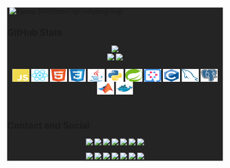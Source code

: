 <div style="background-color: #242424;">
            
  [![Typing SVG](https://readme-typing-svg.herokuapp.com/?color=FF0000&size=35&center=true&vCenter=true&width=1000&lines=Olá.Sou+Lucas+Ramon;Um+desenvolvedor+em+desenvolvimento;)](https://git.io/typing-svg)


## GitHub Stats 




  <div align="center">
    <img height="180em" src="https://github-readme-streak-stats.herokuapp.com?user=lramon2001&theme=algolia&include_all_commits=true"/>
</div>

<div align="center">
  <a href="https://github.com/lramon2001">
  <img height="175em" src="https://github-readme-stats.vercel.app/api?username=lramon2001&show_icons=true&theme=algolia&include_all_commits=true"/>
  <img height="175em" src="https://github-readme-stats.vercel.app/api/top-langs?username=lramon2001&show_icons=true&theme=algolia&include_all_commits=true&layout=compact&langs_count=16"/>
  </a>
</div>
 
<div>
<div style="display: inline_block" align="center"><br>
  <img align="center" alt="Judeu-Js" height="30" width="40" src="https://raw.githubusercontent.com/devicons/devicon/master/icons/javascript/javascript-plain.svg">
  <img align="center" alt="Judeu-React" height="30" width="40" src="https://raw.githubusercontent.com/devicons/devicon/master/icons/react/react-original.svg">
  <img align="center" alt="Judeu-HTML" height="30" width="40" src="https://raw.githubusercontent.com/devicons/devicon/master/icons/html5/html5-original.svg">
  <img align="center" alt="Judeu-CSS" height="30" width="40" src="https://raw.githubusercontent.com/devicons/devicon/master/icons/css3/css3-original.svg">
  <img align="center" alt="Judeu-Java" height="30" width="40" src="https://raw.githubusercontent.com/devicons/devicon/master/icons/java/java-original.svg">
  <img align="center" alt="Judeu-Python" height="30" width="40" src="https://raw.githubusercontent.com/devicons/devicon/master/icons/python/python-original.svg">
  <img align="center" alt="Judeu-Spring" height="30" width="40" src="https://raw.githubusercontent.com/devicons/devicon/master/icons/spring/spring-original.svg">
  <img align="center" alt="Quarkus" height="30" width="40" src="https://raw.githubusercontent.com/quarkusio/quarkus/main/extensions/vertx-http/deployment/src/main/resources/dev-static/images/quarkus_icon_rgb_reverse.svg">
  <img align="center" alt="Judeu-C" height="30" width="40" src="https://raw.githubusercontent.com/devicons/devicon/master/icons/c/c-original.svg">
  <img align="center" alt="Judeu-Mysql" height="30" width="40" src="https://raw.githubusercontent.com/devicons/devicon/master/icons/mysql/mysql-original.svg">
   <img align="center" alt="Judeu-Mysql" height="30" width="40" src="https://raw.githubusercontent.com/devicons/devicon/master/icons/postgresql/postgresql-original.svg">
   <img align="center" alt="Judeu-Mysql" height="30" width="40" src="https://raw.githubusercontent.com/devicons/devicon/master/icons/matlab/matlab-original.svg">
      <img align="center" alt="Judeu-Mysql" height="30" width="40" src="https://raw.githubusercontent.com/devicons/devicon/master/icons/docker/docker-original.svg">


 </div> 



  
 

 
 <p align="center">
 
   </p>
    
    
    
   
   <div style="display: inline_block" align="center"><br>
   
</div>
   
   
   

## Contact and Social


<div>
<p align="center">
 <a href="https://www.facebook.com/lucas.ramon.37669" target="_blank"><img src="https://img.shields.io/badge/Facebook-1877F2?style=for-the-badge&logo=facebook&logoColor=white" target="_blank">
</a>
 <a href="https://www.instagram.com/lramon2001/" target="_blank"><img src="https://img.shields.io/badge/-Instagram-%23E4405F?style=for-the-badge&logo=instagram&logoColor=white" target="_blank">
</a>
 <a href="https://www.facebook.com/messages/t/lucas.ramon.37669" target="_blank"><img src="https://img.shields.io/badge/Messenger-00B2FF?style=for-the-badge&logo=messenger&logoColor=white" target="_blank">
</a>
<a href="https://wa.me/5561995192828" target="_blank"><img src="https://img.shields.io/badge/WhatsApp-25D366?style=for-the-badge&logo=whatsapp&logoColor=white" target="_blank"></a> 
<a href="https://t.me/lramon2001" target="_blank"><img src="https://img.shields.io/badge/Telegram-2CA5E0?style=for-the-badge&logo=telegram&logoColor=white" target="_blank">
</a>
 <a href="https://twitter.com/lramon2001" target="_blank"><img src="https://img.shields.io/badge/Twitter-1DA1F2?style=for-the-badge&logo=twitter&logoColor=white" target="_blank"></a> 
<a href="https://discord.com/channels/@me/827220542175445003" target="_blank"><img src="https://img.shields.io/badge/Discord-7289DA?style=for-the-badge&logo=discord&logoColor=white" target="_blank">
</a>
  </div>
  <div align ="center">

  <div>
  <a href="https://www.linkedin.com/in/lucas-ramon-alves-de-oliveira/" target="_blank"><img src="https://img.shields.io/badge/-LinkedIn-%230077B5?style=for-the-badge&logo=linkedin&logoColor=white" target="_blank">
</a>
 <a href = "mailto: lucasoliveirainor3105@gmail.com"><img src="https://img.shields.io/badge/Gmail-D14836?style=for-the-badge&logo=gmail&logoColor=white" target="_blank">
</a>
 <a href="https://www.kaggle.com/lramon2001" target="_blank"><img src="https://img.shields.io/badge/Kaggle-20BEFF?style=for-the-badge&logo=Kaggle&logoColor=white" target="_blank">
</a>
  <a href="https://gitlab.com/lucasoliveirainor3105" target="_blank"><img src="https://img.shields.io/badge/GitLab-330F63?style=for-the-badge&logo=gitlab&logoColor=white" target="_blank">
</a>
<a href="https://bitbucket.org/lramon2001/" target="_blank"><img src="https://img.shields.io/badge/Bitbucket-330F63?style=for-the-badge&logo=bitbucket&logoColor=white" target="_blank">
</a>
 <a href="https://www.youtube.com/channel/UCg97XrhNMzxuEYHyjBg0OHQ" target="_blank"><img src="https://img.shields.io/badge/YouTube-FF0000?style=for-the-badge&logo=youtube&logoColor=white" target="_blank">
</a>
 <a href="https://www.twitch.tv/lramon2001" target="_blank"><img src="https://img.shields.io/badge/Twitch-9146FF?style=for-the-badge&logo=twitch&logoColor=white" target="_blank">
</a>
  </div>
</div>



  

 
